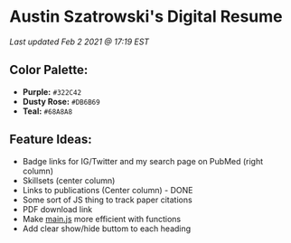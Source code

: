 # Austin Szatrowski's Digital Resume
*Last updated Feb 2 2021 @ 17:19 EST*

## Color Palette:
* **Purple:** `#322C42`
* **Dusty Rose:** `#DB6B69`
* **Teal:** `#68A8A8`

## Feature Ideas:
* Badge links for IG/Twitter and my search page on PubMed (right column)
* Skillsets (center column)
* Links to publications (Center column) - DONE
* Some sort of JS thing to track paper citations
* PDF download link
* Make [main.js](scripts/main.js) more efficient with functions
* Add clear show/hide buttom to each heading
